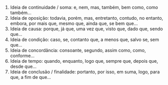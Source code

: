 1. Ideia de continuidade / soma: e, nem, mas, também, bem como, como também...
2. Ideia de oposição: todavia, porém, mas, entretanto, contudo, no entanto, embora, por mais que, mesmo que, ainda que, se bem que...
3. Ideia de causa: porque, já que, uma vez que, visto que, dado que, sendo que...
4. Ideia de condição: caso, se, contanto que, a menos que, salvo se, sem que...
5. Ideia de concordância: consoante, segundo, assim como, como, conforme...
6. Ideia de tempo: quando, enquanto, logo que, sempre que, depois que, desde que...
7. Ideia de conclusão / finalidade: portanto, por isso, em suma, logo, para que, a fim de que...